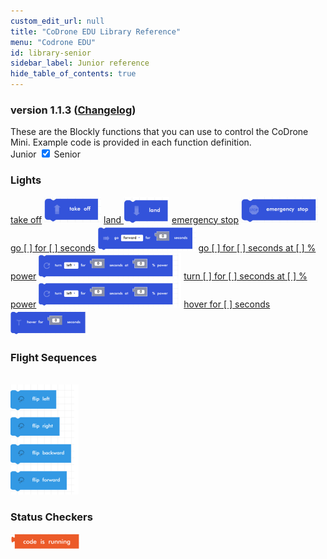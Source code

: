 ```yaml
---
custom_edit_url: null
title: "CoDrone EDU Library Reference"
menu: "Codrone EDU"
id: library-senior
sidebar_label: Junior reference
hide_table_of_contents: true
---
```

<h3 class="homeDocLandingVersion">version 1.1.3 (<a class="orange-link" href="/docs/codrone-mini/blockly/changelog">Changelog</a>)</h3>
These are the Blockly functions that you can use to control the CoDrone Mini. Example code is provided in each function definition.

<div class="center">
    <span class="label-toggle">Junior</span>
<label onClick={function hi(){if(!document.getElementById("juniorSeniorSelector").checked){window.location.href = "/docs/codrone-mini/blockly/reference/library-junior"}}} class="switch">
 <input id="juniorSeniorSelector" type="checkbox"  checked="true" />
  <span class="slider round"></span> 
</label>   <span class="label-toggle">Senior</span>
</div>

<div class="boxLanding">
  <div class="parentContainer">
  <div class="box-reference-shadow">
  <h3>Lights</h3>
    <a href="/docs/codrone-edu/blockly/Flight-Commands/01-takeoff">take off</a>
    <img src="/img/takeoff.png"></img>
    <a href="/docs/codrone-edu/blockly/Flight-Commands/02-land">land </a>
      <img src="/img/land.png"></img>
    <a href="#">emergency stop</a>
      <img src="/img/emergency_stop.png"></img>
    <a href="#"> go [ ] for [ ] seconds</a>
      <img src="/img/go_for_seconds.png"></img>
    <a href="#">go [ ] for [ ] seconds at [ ] % power</a>
      <img src="/img/go_for_seconds_at_power.png"></img>
    <a href="#">turn [ ] for [ ] seconds at [ ] % power</a>
      <img src="/img/turn_for_seconds_at_power.png"></img>
    <a href="#">hover for [ ] seconds</a>
      <img src="/img/hover.png"></img>  
  </div>
  </div>
  <div  class="parentContainer">
    <div class="box-reference-shadow">
    <h3> Flight Sequences</h3>
    <br />
    <div class="boxLandingColumn2">
        <img src="/img/flips.png"></img>
    </div>
    </div>
  </div>
    <div  class="parentContainer">
     <div class="box-reference-shadow">
    <h3> Status Checkers</h3>
    <div class="boxLandingColumn2"> 
        <img src="/img/code_is_running.png"></img>
    </div>
    </div>
  </div>
</div>
